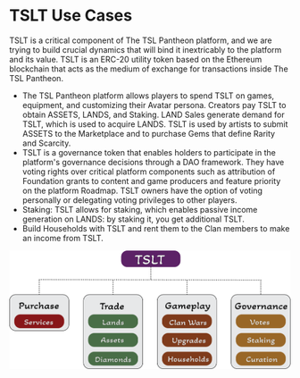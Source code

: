 # TSLT Use Cases



TSLT is a critical component of The TSL Pantheon platform, and we are trying to build crucial dynamics that will bind it inextricably to the platform and its value. TSLT is an ERC-20 utility token based on the Ethereum blockchain that acts as the medium of exchange for transactions inside The TSL Pantheon.

* The TSL Pantheon platform allows players to spend TSLT on games, equipment, and customizing their Avatar persona. Creators pay TSLT to obtain ASSETS, LANDS, and Staking. LAND Sales generate demand for TSLT, which is used to acquire LANDS. TSLT is used by artists to submit ASSETS to the Marketplace and to purchase Gems that define Rarity and Scarcity.
* TSLT is a governance token that enables holders to participate in the platform's governance decisions through a DAO framework. They have voting rights over critical platform components such as attribution of Foundation grants to content and game producers and feature priority on the platform Roadmap. TSLT owners have the option of voting personally or delegating voting privileges to other players.
* Staking: TSLT allows for staking, which enables passive income generation on LANDS: by staking it, you get additional TSLT.
* Build Households with TSLT and rent them to the Clan members to make an income from TSLT.



![The use case for TSLT](../.gitbook/assets/Token.png)
